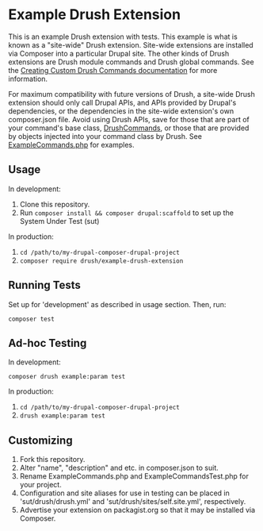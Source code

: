 Example Drush Extension
=======================

This is an example Drush extension with tests. This example is what is known as a "site-wide" Drush extension. Site-wide extensions are installed via Composer into a particular Drupal site. The other kinds of Drush extensions are Drush module commands and Drush global commands. See the [Creating Custom Drush Commands documentation](http://docs.drush.org/en/master/commands/) for more information.

For maximum compatibility with future versions of Drush, a site-wide Drush extension should only call Drupal APIs, and APIs provided by Drupal's dependencies, or the dependencies in the site-wide extension's own composer.json file. Avoid using Drush APIs, save for those that are part of your command's base class, [DrushCommands](https://github.com/drush-ops/drush/blob/master/src/Commands/DrushCommands.php), or those that are provided by objects injected into your command class by Drush. See [ExampleCommands.php](ExampleCommands.php) for examples.

Usage
-----

In development:

1. Clone this repository.
2. Run `composer install && composer drupal:scaffold` to set up the System Under Test (sut)

In production:

1. `cd /path/to/my-drupal-composer-drupal-project`
2. `composer require drush/example-drush-extension`

Running Tests
-------------

Set up for 'development' as described in usage section. Then, run:

`composer test`

Ad-hoc Testing
--------------

In development:

`composer drush example:param test`

In production:

1. `cd /path/to/my-drupal-composer-drupal-project`
2. `drush example:param test`

Customizing
-----------

1. Fork this repository.
2. Alter "name", "description" and etc. in composer.json to suit.
3. Rename ExampleCommands.php and ExampleCommandsTest.php for your project.
4. Configuration and site aliases for use in testing can be placed in 'sut/drush/drush.yml' and 'sut/drush/sites/self.site.yml', respectively.
5. Advertise your extension on packagist.org so that it may be installed via Composer.
